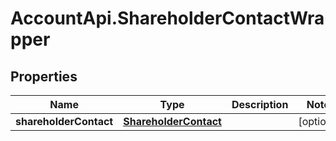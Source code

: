 # AccountApi.ShareholderContactWrapper

## Properties

Name | Type | Description | Notes
------------ | ------------- | ------------- | -------------
**shareholderContact** | [**ShareholderContact**](ShareholderContact.md) |  | [optional] 


